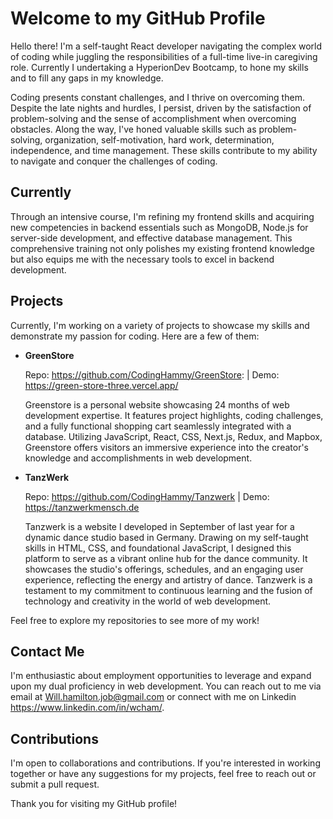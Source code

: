 <!---
CodingHammy/CodingHammy is a ✨ special ✨ repository because its `README.md` (this file) appears on your GitHub profile.
You can click the Preview link to take a look at your changes.
![Will Hamilton's banner](https://media.licdn.com/dms/image/D4E16AQFZg984-GaKIQ/profile-displaybackgroundimage-shrink_350_1400/0/1709827153072?e=1715817600&v=beta&t=DyIe9ccjdMwoRS1gFJsKo1rfzauZ_PyYBxbJRWhQtCg)
--->  





# Welcome to my GitHub Profile

Hello there! I'm a self-taught React developer navigating the complex world of coding while juggling the responsibilities of a full-time live-in caregiving role. Currently I undertaking a HyperionDev Bootcamp, to hone my skills and to fill any gaps in my knowledge.


Coding presents constant challenges, and I thrive on overcoming them. Despite the late nights and hurdles, I persist, driven by the satisfaction of problem-solving and the sense of accomplishment when overcoming obstacles. Along the way, I've honed valuable skills such as problem-solving, organization, self-motivation, hard work, determination, independence, and time management. These skills contribute to my ability to navigate and conquer the challenges of coding.

## Currently


Through an intensive course, I'm refining my frontend skills and acquiring new competencies in backend essentials such as MongoDB, Node.js for server-side development, and effective database management. This comprehensive training not only polishes my existing frontend knowledge but also equips me with the necessary tools to excel in backend development.

## Projects

Currently, I'm working on a variety of projects to showcase my skills and demonstrate my passion for coding. Here are a few of them:

- **GreenStore**
 
    Repo: https://github.com/CodingHammy/GreenStore: | Demo: https://green-store-three.vercel.app/
    
    Greenstore is a personal website showcasing 24 months of web development expertise. It features project highlights, coding challenges, and a fully functional shopping cart seamlessly integrated with a database. Utilizing JavaScript, React, CSS, Next.js, Redux, and Mapbox, Greenstore offers visitors an immersive experience into the creator's knowledge and accomplishments in web development.


  
- **TanzWerk**

    Repo: https://github.com/CodingHammy/Tanzwerk | Demo: https://tanzwerkmensch.de

    Tanzwerk is a website I developed in September of last year for a dynamic dance studio based in Germany. Drawing on my self-taught skills in HTML, CSS, and foundational JavaScript, I designed this platform to serve as a vibrant online hub for the dance community. It showcases the studio's offerings, schedules, and an engaging user experience, reflecting the energy and artistry of dance. Tanzwerk is a testament to my commitment to continuous learning and the fusion of technology and creativity in the world of web development.



Feel free to explore my repositories to see more of my work!

## Contact Me

I'm enthusiastic about employment opportunities to leverage and expand upon my dual proficiency in web development. You can reach out to me via email at Will.hamilton.job@gmail.com or connect with me on Linkedin https://www.linkedin.com/in/wcham/.

## Contributions

I'm open to collaborations and contributions. If you're interested in working together or have any suggestions for my projects, feel free to reach out or submit a pull request.

Thank you for visiting my GitHub profile!


